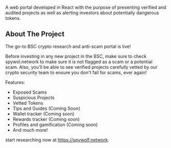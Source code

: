 A web portal developed in React with the purpose of presenting verified and audited projects as well as alerting investors about potentially dangerous tokens. 

## About The Project

The go-to BSC crypto research and anti-scam portal is live!

Before investing in any new project in the BSC, make sure to check spywol.network to make sure it is not flagged as a scam or a potential scam. Also, you'll be able to see verified projects carefully vetted by our crypto security team to ensure you don't fall for scams, ever again!

Features:
- Exposed Scams
- Suspicious Projects
- Vetted Tokens
- Tips and Guides (Coming Soon)
- Wallet tracker (Coming soon)
- Rewards tracker  (Coming soon)
- Profiles and gamification  (Coming soon)
- And much more!

start researching now at https://spywolf.network. 
